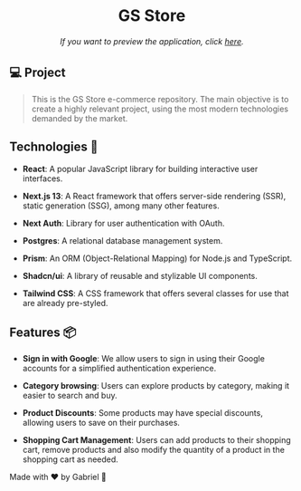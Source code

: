 <h1 align="center"> GS Store </h1>

<h6 align="center"> 
	If you want to preview the application, click <a href="https://gs-store.vercel.app/">here</a>.
</h6>

## 💻 Project

> This is the GS Store e-commerce repository. The main objective is to create a highly relevant project, using the most modern technologies demanded by the market.

## Technologies 🚀

- **React**: A popular JavaScript library for building interactive user interfaces.

- **Next.js 13**: A React framework that offers server-side rendering (SSR), static generation (SSG), among many other features.

- **Next Auth**: Library for user authentication with OAuth.

- **Postgres**: A relational database management system.

- **Prism**: An ORM (Object-Relational Mapping) for Node.js and TypeScript.

- **Shadcn/ui**: A library of reusable and stylizable UI components.

- **Tailwind CSS**: A CSS framework that offers several classes for use that are already pre-styled.

## Features 📦

- **Sign in with Google**: We allow users to sign in using their Google accounts for a simplified authentication experience.

- **Category browsing**: Users can explore products by category, making it easier to search and buy.

- **Product Discounts**: Some products may have special discounts, allowing users to save on their purchases.

- **Shopping Cart Management**: Users can add products to their shopping cart, remove products and also modify the quantity of a product in the shopping cart as needed.

Made with ♥ by Gabriel :wave:
